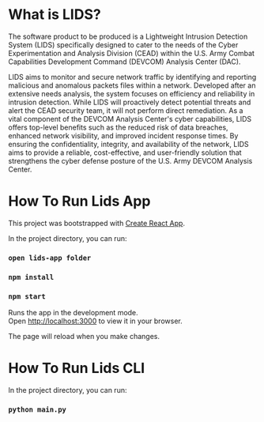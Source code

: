 # What is LIDS?

The software product to be produced is a Lightweight Intrusion Detection System (LIDS) specifically designed to cater to the needs of the Cyber Experimentation and Analysis Division (CEAD) within the U.S. Army Combat Capabilities Development Command (DEVCOM) Analysis Center (DAC). 

LIDS aims to monitor and secure network traffic by identifying and reporting malicious and anomalous packets files within a network. Developed after an extensive needs analysis, the system focuses on efficiency and reliability in intrusion detection. While LIDS will proactively detect potential threats and alert the CEAD security team, it will not perform direct remediation. As a vital component of the DEVCOM Analysis Center's cyber capabilities, LIDS offers top-level benefits such as the reduced risk of data breaches, enhanced network visibility, and improved incident response times. By ensuring the confidentiality, integrity, and availability of the network, LIDS aims to provide a reliable, cost-effective, and user-friendly solution that strengthens the cyber defense posture of the U.S. Army DEVCOM Analysis Center.

# How To Run Lids App

This project was bootstrapped with [Create React App](https://github.com/facebook/create-react-app).

In the project directory, you can run:
### `open lids-app folder`
### `npm install`
### `npm start`

Runs the app in the development mode.\
Open [http://localhost:3000](http://localhost:3000) to view it in your browser.

The page will reload when you make changes.

# How To Run Lids CLI
In the project directory, you can run:
### `python main.py`

